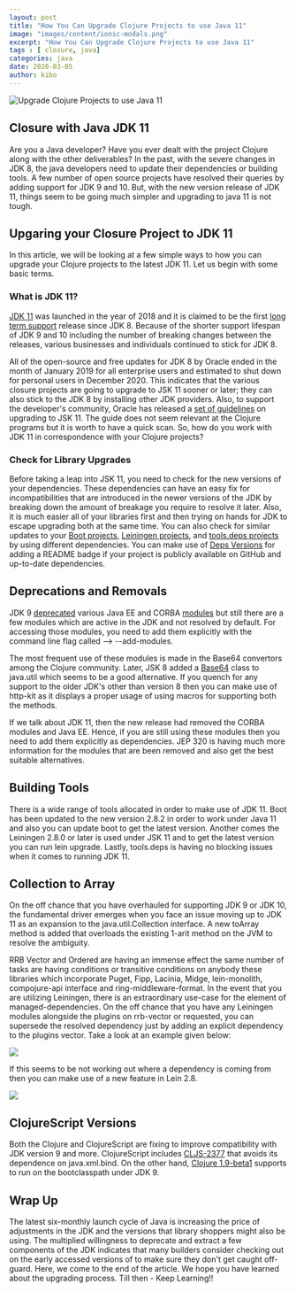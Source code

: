 ```yaml
---
layout: post
title: "How You Can Upgrade Clojure Projects to use Java 11"
image: "images/content/ionic-modals.png"
excerpt: "How You Can Upgrade Clojure Projects to use Java 11" 
tags : [ closure, java]
categories: java
date: 2020-03-05
author: kibo
---
```


  

![Upgrade Clojure Projects to use Java 11 ](https://lh6.googleusercontent.com/K5nhyW02eVEtXMVUJIZIfDgnkwQBGjLg6HXI2NYpBbexLReOyq72y7yVABUv4XzbNlxqLEYWVl7ObT3I-OCdzbhH5EWkL2asvKn5O3brG1UizZjT26tmBiTTyK_WZYTUcrLtomm3BBfBjyU6lw)

## Closure with Java JDK 11

Are you a Java developer? Have you ever dealt with the project Clojure along with the other deliverables? In the past, with the severe changes in JDK 8, the java developers need to update their dependencies or building tools. A few number of open source projects have resolved their queries by adding support for JDK 9 and 10. But, with the new version release of JDK 11, things seem to be going much simpler and upgrading to java 11 is not tough.

## Upgaring your Closure Project to JDK 11  

In this article, we will be looking at a few simple ways to how you can upgrade your Clojure projects to the latest JDK 11. Let us begin with some basic terms.

### What is JDK 11?

[JDK 11](https://openjdk.java.net/projects/jdk/11/) was launched in the year of 2018 and it is claimed to be the first [long term support](https://www.oracle.com/technetwork/java/java-se-support-roadmap.html) release since JDK 8. Because of the shorter support lifespan of JDK 9 and 10 including the number of breaking changes between the releases, various businesses and individuals continued to stick for JDK 8.

  

All of the open-source and free updates for JDK 8 by Oracle ended in the month of January 2019 for all enterprise users and estimated to shut down for personal users in December 2020. This indicates that the various closure projects are going to upgrade to JSK 11 sooner or later; they can also stick to the JDK 8 by installing other JDK providers. Also, to support the developer's community, Oracle has released a [set of guidelines](https://docs.oracle.com/en/java/javase/11/migrate/index.html#JSMIG-GUID-C25E2B1D-6C24-4403-8540-CFEA875B994A) on upgrading to JSK 11. The guide does not seem relevant at the Clojure programs but it is worth to have a quick scan. So, how do you work with JDK 11 in correspondence with your Clojure projects?

### Check for Library Upgrades

Before taking a leap into JSK 11, you need to check for the new versions of your dependencies. These dependencies can have an easy fix for incompatibilities that are introduced in the newer versions of the JDK by breaking down the amount of breakage you require to resolve it later. Also, it is much easier all of your libraries first and then trying on hands for JDK to escape upgrading both at the same time. You can also check for similar updates to your [Boot projects,](https://github.com/martinklepsch/boot-deps)  [Leiningen projects](https://github.com/xsc/lein-ancient), and [tools.deps projects](https://github.com/slipset/deps-ancient) by using different dependencies. You can make use of [Deps Versions](https://versions.deps.co/) for adding a README badge if your project is publicly available on GitHub and up-to-date dependencies.

  

## Deprecations and Removals

JDK 9 [deprecated](https://docs.oracle.com/javase/9/migrate/toc.htm#JSMIG-GUID-F640FA9D-FB66-4D85-AD2B-D931174C09A3) various Java EE and CORBA [modules](https://www.oracle.com/corporate/features/understanding-java-9-modules.html) but still there are a few modules which are active in the JDK and not resolved by default. For accessing those modules, you need to add them explicitly with the command line flag called --> --add-modules.

  

The most frequent use of these modules is made in the Base64 convertors among the Clojure community. Later, JSK 8 added a [Base64](https://github.com/http-kit/http-kit/commit/0cc921f0c2b62566f0884f0d8affa52516e30ac7) class to java.util which seems to be a good alternative. If you quench for any support to the older JDK's other than version 8 then you can make use of http-kit as it displays a proper usage of using macros for supporting both the methods.

  

If we talk about JDK 11, then the new release had removed the CORBA modules and Java EE. Hence, if you are still using these modules then you need to add them explicitly as dependencies. JEP 320 is having much more information for the modules that are been removed and also get the best suitable alternatives.

  

## Building Tools

There is a wide range of tools allocated in order to make use of JDK 11. Boot has been updated to the new version 2.8.2 in order to work under Java 11 and also you can update boot to get the latest version. Another comes the Leiningen 2.8.0 or later is used under JSK 11 and to get the latest version you can run lein upgrade. Lastly, tools.deps is having no blocking issues when it comes to running JDK 11.

  

## Collection to Array

On the off chance that you have overhauled for supporting JDK 9 or JDK 10, the fundamental driver emerges when you face an issue moving up to JDK 11 as an expansion to the java.util.Collection interface. A new toArray method is added that overloads the existing 1-arit method on the JVM to resolve the ambiguity.

  

RRB Vector and Ordered are having an immense effect the same number of tasks are having conditions or transitive conditions on anybody these libraries which incorporate Puget, Fipp, Lacinia, Midge, lein-monolith, compojure-api interface and ring-middleware-format. In the event that you are utilizing Leiningen, there is an extraordinary use-case for the element of managed-dependencies. On the off chance that you have any Leiningen modules alongside the plugins on rrb-vector or requested, you can supersede the resolved dependency just by adding an explicit dependency to the plugins vector. Take a look at an example given below:

![](https://lh3.googleusercontent.com/KWfsGwnV87LV9HJtJHGsn9xVzPlHjs-x6oe_G0ne-erYfWeC8Hr3soQVigJm3Z5mTqlVEkJnIDgvrw0w2qyUAW8gP_dOUJhW84632_YetC5hwu7eHvCX7f7g8_Nx9FiSZwqhBqKYfd_BTkDDNA)

  

If this seems to be not working out where a dependency is coming from then you can make use of a new feature in Lein 2.8.

![](https://lh6.googleusercontent.com/KHQmR25VewEeBooqDiCHGDrPuz48ZgtldwN9rjQ1qHJinWbCdCl-L3VyjLWHfOHAP58nTMa0H80lk7W_G8FceMgrjyvto0XjDh8ZGfZACP-vpc4KPK9HeRVeZzcVBn9iiBXuTNbMXIHaj8NeMQ)

  

## ClojureScript Versions

Both the Clojure and ClojureScript are fixing to improve compatibility with JDK version 9 and more. ClojureScript includes [CLJS-2377](https://clojure.atlassian.net/browse/CLJS-2377) that avoids its dependence on java.xml.bind. On the other hand, [Clojure 1.9-beta1](https://clojure.org/community/devchangelog#__a_href_https_groups_google_com_d_msg_clojure_pz_kzg_k2ac_acvolkxydwaj_1_9_0_rc2_a_nov_27_2017) supports to run on the bootclasspath under JDK 9.

  

## Wrap Up

The latest six-monthly launch cycle of Java is increasing the price of adjustments in the JDK and the versions that library shoppers might also be using. The multiplied willingness to deprecate and extract a few components of the JDK indicates that many builders consider checking out on the early accessed versions of to make sure they don't get caught off-guard. Here, we come to the end of the article. We hope you have learned about the upgrading process. Till then - Keep Learning!!

  
